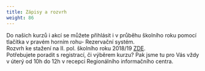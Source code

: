 ```yaml
---
title: Zápisy a rozvrh
weight: 86
---
```

Do našich kurzů i akcí se můžete přihlásit i v průběhu školního roku pomocí tlačítka v pravém horním rohu- Rezervační systém.\
Rozvrh ke stažení na II. pol. školního roku 2018/19 [ZDE](/docs/rozvrh-18-19-2pol-vigvam.pdf).\
Potřebujete poradit s registrací, či výběrem kurzu? Pak jsme tu pro Vás vždy v úterý od 10h do 12h v recepci Regionálního informačního centra.
